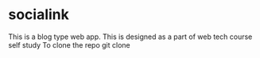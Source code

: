 # socialink
This is a blog type web app. This is designed as a part of web tech course self study 
To clone the repo git clone 
